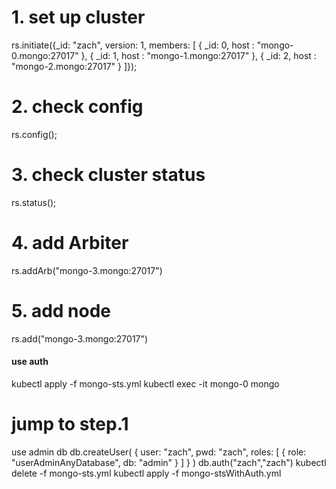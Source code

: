 # 1. set up cluster 
rs.initiate({_id: "zach", version: 1, members: [
       { _id: 0, host : "mongo-0.mongo:27017" },
       { _id: 1, host : "mongo-1.mongo:27017" },
       { _id: 2, host : "mongo-2.mongo:27017" }
 ]});
 
# 2. check config
rs.config();

# 3. check cluster status
rs.status();

# 4. add Arbiter
rs.addArb("mongo-3.mongo:27017")

# 5. add node
rs.add("mongo-3.mongo:27017")

#### use auth
kubectl apply -f mongo-sts.yml
kubectl exec -it mongo-0 mongo
# jump to step.1 
use admin
db
db.createUser(
  {
    user: "zach",
    pwd: "zach",
    roles: [ { role: "userAdminAnyDatabase", db: "admin" } ]
  }
)
db.auth("zach","zach")
kubectl delete -f mongo-sts.yml
kubectl apply -f mongo-stsWithAuth.yml
